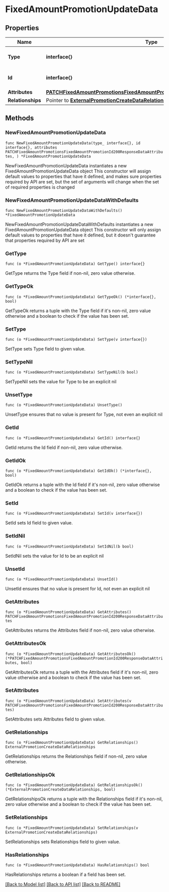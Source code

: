 # FixedAmountPromotionUpdateData

## Properties

Name | Type | Description | Notes
------------ | ------------- | ------------- | -------------
**Type** | **interface{}** | The resource&#39;s type | 
**Id** | **interface{}** | The resource&#39;s id | 
**Attributes** | [**PATCHFixedAmountPromotionsFixedAmountPromotionId200ResponseDataAttributes**](PATCHFixedAmountPromotionsFixedAmountPromotionId200ResponseDataAttributes.md) |  | 
**Relationships** | Pointer to [**ExternalPromotionCreateDataRelationships**](ExternalPromotionCreateDataRelationships.md) |  | [optional] 

## Methods

### NewFixedAmountPromotionUpdateData

`func NewFixedAmountPromotionUpdateData(type_ interface{}, id interface{}, attributes PATCHFixedAmountPromotionsFixedAmountPromotionId200ResponseDataAttributes, ) *FixedAmountPromotionUpdateData`

NewFixedAmountPromotionUpdateData instantiates a new FixedAmountPromotionUpdateData object
This constructor will assign default values to properties that have it defined,
and makes sure properties required by API are set, but the set of arguments
will change when the set of required properties is changed

### NewFixedAmountPromotionUpdateDataWithDefaults

`func NewFixedAmountPromotionUpdateDataWithDefaults() *FixedAmountPromotionUpdateData`

NewFixedAmountPromotionUpdateDataWithDefaults instantiates a new FixedAmountPromotionUpdateData object
This constructor will only assign default values to properties that have it defined,
but it doesn't guarantee that properties required by API are set

### GetType

`func (o *FixedAmountPromotionUpdateData) GetType() interface{}`

GetType returns the Type field if non-nil, zero value otherwise.

### GetTypeOk

`func (o *FixedAmountPromotionUpdateData) GetTypeOk() (*interface{}, bool)`

GetTypeOk returns a tuple with the Type field if it's non-nil, zero value otherwise
and a boolean to check if the value has been set.

### SetType

`func (o *FixedAmountPromotionUpdateData) SetType(v interface{})`

SetType sets Type field to given value.


### SetTypeNil

`func (o *FixedAmountPromotionUpdateData) SetTypeNil(b bool)`

 SetTypeNil sets the value for Type to be an explicit nil

### UnsetType
`func (o *FixedAmountPromotionUpdateData) UnsetType()`

UnsetType ensures that no value is present for Type, not even an explicit nil
### GetId

`func (o *FixedAmountPromotionUpdateData) GetId() interface{}`

GetId returns the Id field if non-nil, zero value otherwise.

### GetIdOk

`func (o *FixedAmountPromotionUpdateData) GetIdOk() (*interface{}, bool)`

GetIdOk returns a tuple with the Id field if it's non-nil, zero value otherwise
and a boolean to check if the value has been set.

### SetId

`func (o *FixedAmountPromotionUpdateData) SetId(v interface{})`

SetId sets Id field to given value.


### SetIdNil

`func (o *FixedAmountPromotionUpdateData) SetIdNil(b bool)`

 SetIdNil sets the value for Id to be an explicit nil

### UnsetId
`func (o *FixedAmountPromotionUpdateData) UnsetId()`

UnsetId ensures that no value is present for Id, not even an explicit nil
### GetAttributes

`func (o *FixedAmountPromotionUpdateData) GetAttributes() PATCHFixedAmountPromotionsFixedAmountPromotionId200ResponseDataAttributes`

GetAttributes returns the Attributes field if non-nil, zero value otherwise.

### GetAttributesOk

`func (o *FixedAmountPromotionUpdateData) GetAttributesOk() (*PATCHFixedAmountPromotionsFixedAmountPromotionId200ResponseDataAttributes, bool)`

GetAttributesOk returns a tuple with the Attributes field if it's non-nil, zero value otherwise
and a boolean to check if the value has been set.

### SetAttributes

`func (o *FixedAmountPromotionUpdateData) SetAttributes(v PATCHFixedAmountPromotionsFixedAmountPromotionId200ResponseDataAttributes)`

SetAttributes sets Attributes field to given value.


### GetRelationships

`func (o *FixedAmountPromotionUpdateData) GetRelationships() ExternalPromotionCreateDataRelationships`

GetRelationships returns the Relationships field if non-nil, zero value otherwise.

### GetRelationshipsOk

`func (o *FixedAmountPromotionUpdateData) GetRelationshipsOk() (*ExternalPromotionCreateDataRelationships, bool)`

GetRelationshipsOk returns a tuple with the Relationships field if it's non-nil, zero value otherwise
and a boolean to check if the value has been set.

### SetRelationships

`func (o *FixedAmountPromotionUpdateData) SetRelationships(v ExternalPromotionCreateDataRelationships)`

SetRelationships sets Relationships field to given value.

### HasRelationships

`func (o *FixedAmountPromotionUpdateData) HasRelationships() bool`

HasRelationships returns a boolean if a field has been set.


[[Back to Model list]](../README.md#documentation-for-models) [[Back to API list]](../README.md#documentation-for-api-endpoints) [[Back to README]](../README.md)


